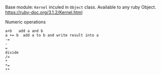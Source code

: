 Base module: `Kernel` inculed in `Object` class. Available to any ruby Object.
https://ruby-doc.org/3.1.2/Kernel.html

Numeric operations
```
a+b   add a and b
a += b  add a to b and write result into a
-=  
- 
=  
divide
/=  
*  
*=  
**
```

